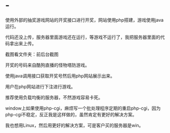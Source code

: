 # -
使用外部的抽奖游戏网站的开奖接口进行开奖，网站使用php搭建，游戏使用java运行。

代码还没上传，服务器里面游戏还在运行，等游戏不运行了，我把服务器里面的代码拿出来上传。

截图看文件夹：前后台截图

开奖的号码来自酷狗直播的怪物塔防游戏。

使用java调用接口获取开奖号然后用php网站展示出来。

用户在php网站进行下注进行游戏。

推荐使用负载均衡的服务器，不然游戏容易卡死。

window上如果使用php-cgi，麻烦写一个批处理程序定期的重启php-cgi，因为php-cgi不稳定，反正我是这样做的，虽然肯定有更好的解决方案。

我也想用Linux，然后用更好的解决方案，可是客户买的服务器是win。
